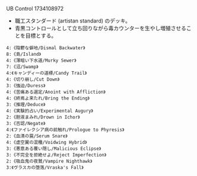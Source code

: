 UB Control 1734108972

- 職工スタンダード (artistan standard) のデッキ。
- 青黒コントロールとして立ち回りながら毒カウンターを生やし増殖させることを目標とする。

```
4:《陰鬱な僻地/Dismal Backwater》
8:《島/Island》
4:《薄暗い下水道/Murky Sewer》
7:《沼/Swamp》
4:《キャンディーの道標/Candy Trail》
4:《切り崩し/Cut Down》
3:《強迫/Duress》
4:《苦痛ある選定/Anoint with Affliction》
4:《終焉よ来たれ/Bring the Ending》
3:《推理/Deduce》
4:《実験的占い/Experimental Augury》
2:《胆液まみれ/Drown in Ichor》
3:《否認/Negate》
4:《ファイレクシア病の前触れ/Prologue to Phyresis》
2:《血清の罠/Serum Snare》
4:《虚空翼の混種/Voidwing Hybrid》
3:《悪意ある覆い隠し/Malicious Eclipse》
3:《不完全を拒絶せよ/Reject Imperfection》
2:《吸血鬼の夜鷲/Vampire Nighthawk》
3:《ヴラスカの堕落/Vraska's Fall》
```

